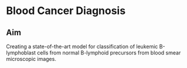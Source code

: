 # Blood Cancer Diagnosis

## Aim

Creating a state-of-the-art model for classification of leukemic B-lymphoblast cells from normal B-lymphoid precursors from blood smear microscopic images.
